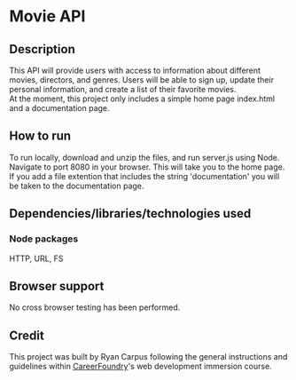 # Movie API

## Description
This API will provide users with access to information about different movies, directors, and genres. Users will be able to sign up, update their personal information, and create a list of their favorite movies.  
At the moment, this project only includes a simple home page index.html and a documentation page.

## How to run
To run locally, download and unzip the files, and run server.js using Node. Navigate to port 8080 in your browser. This will take you to the home page. If you add a file extention that includes the string 'documentation' you will be taken to the documentation page.  

## Dependencies/libraries/technologies used
### Node packages
HTTP, URL, FS

## Browser support
No cross browser testing has been performed.

## Credit
This project was built by Ryan Carpus following the general instructions and guidelines within [CareerFoundry](https://careerfoundry.com/)'s web development immersion course.
